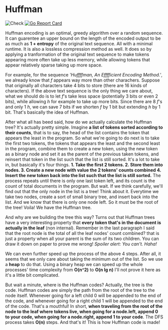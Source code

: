 # Huffman

![Check](https://github.com/r3ntru3w4n9/huffman/actions/workflows/check.yaml/badge.svg)
[![Go Report Card](https://goreportcard.com/badge/github.com/r3ntru3w4n9/huffman)](https://goreportcard.com/report/github.com/r3ntru3w4n9/huffman)

Huffman encoding is an optimal, greedy algorithm over a random sequence. It can guarentee an upper bound on the length of the encoded output to be as much as **1 + entropy** of the original text sequence. All with a minimal runtime. It is also a lossless compression method as well. It does so by applying a tranformation of the original text sequence to make tokens appearing more often take up less memory, while allowing tokens that appear relatively sparse taking up more space.

For example, for the sequence _'Huffffman, An Efffficient Encoding Method.'_, we already know that _f_ appears way more than other charachers. Suppose that originally all characters take 4 bits to store (there are 16 kinds of characters). If the above text sequence is the only thing we care about, what we should do is to let _f_'s take less space (potentially 3 bits or even 2 bits), while allowing _h_ for example to take up more bits. Since there are 8 _f_'s and only 1 _h_, we can save 7 bits if we shorten _f_ by 1 bit but extending _h_ by 1 bit. That's basically the idea of Huffman.

After what all has beed said, how do we actually calculate the Huffman tree? It's actually pretty simple. Imagine **a list of tokens sorted according to their counts**, that is to say, the head of the list contains the token that appears the least in the program. So what we're going to do next is to take the first two tokens, the tokens that appears the least and the second least in the program, combine them to create a new token, using the new token as a binary node and set it as the parent of the previous taken tokens, and reinsert that token in the list such that the list is still sorted. It's a lot to take in, but basically it's four things. **1. Take the first 2 tokens. 2. Store them into nodes. 3. Create a new node with value the 2 tokens' counts combined 4. Insert the new token back into the list such that the list is still sorted.** The process repeats until there is only one last token left, and its count is the count of total documents in the program. But wait. If we think carefully, we'll find out that the only node in the list is a tree! Think about it. Everytime we take two nodes, create a sort of small binary tree, and insert back into the list. And we know that there is only one node left. So it must be the root of the tree! Voila! We have the Huffman tree.

And why are we building the tree this way? Turns out that Huffman trees have a very interesting property that **every token that's in the document is actually in the leaf** (non internal). Remember in the last paragraph I said that the root node is the total of all the leaf nodes' count combined? that is just a property when all your parent is the sum of its two children. You can draw it down on paper to prove me wrong! _Spoiler alert: You can't. Haha!_ 

We can even further speed up the process of the above 4 steps. After all, it seems that we only care about taking the minimum out of the list. So we use a **heap** to do that. Using a binary heap we can speed up the whole processes' time complexity from **O(n^2)** to **O(n lg n)** I'll not prove it here as it's a little bit complicated.

But wait a minute, where is the Huffman codes? Actually, the tree is the code. Huffman codes are simply the path from the root of the tree to the node itself. Whenever going for a left child 0 will be appended to the end of the code, and whenever going for a right child 1 will be appended to the end of the code. That's a mouthful! In short, **when traveling from the root of the node to the leaf where tokens live, when going for a node.left, append 0 to your code, when going for a node.right, append 1 to your code**. The DFS process takes **O(n)** steps. And that's it! This is how Huffman code is made!
